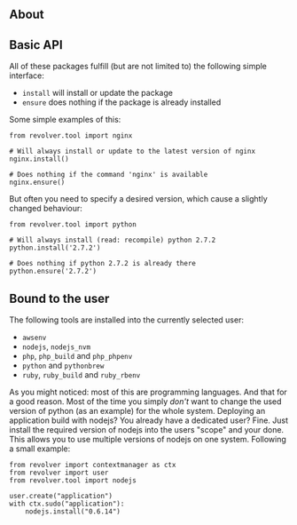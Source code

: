 ## About

## Basic API

All of these packages fulfill (but are not limited to) the following simple
interface:

- `install` will install or update the package
- `ensure` does nothing if the package is already installed

Some simple examples of this:

    from revolver.tool import nginx

    # Will always install or update to the latest version of nginx
    nginx.install()

    # Does nothing if the command 'nginx' is available
    nginx.ensure()

But often you need to specify a desired version, which cause a slightly changed
behaviour:

    from revolver.tool import python

    # Will always install (read: recompile) python 2.7.2
    python.install('2.7.2')

    # Does nothing if python 2.7.2 is already there
    python.ensure('2.7.2')

## Bound to the user

The following tools are installed into the currently selected user:

- `awsenv`
- `nodejs`, `nodejs_nvm`
- `php`, `php_build` and `php_phpenv`
- `python` and `pythonbrew`
- `ruby`, `ruby_build` and `ruby_rbenv`

As you might noticed: most of this are programming languages. And that for a
good reason. Most of the time you simply *don't* want to change the used version
of python (as an example) for the whole system. Deploying an application build
with nodejs? You already have a dedicated user? Fine. Just install the required
version of nodejs into the users "scope" and your done. This allows you to use
multiple versions of nodejs on one system. Following a small example:

    from revolver import contextmanager as ctx
    from revolver import user
    from revolver.tool import nodejs

    user.create("application")
    with ctx.sudo("application"):
        nodejs.install("0.6.14")
